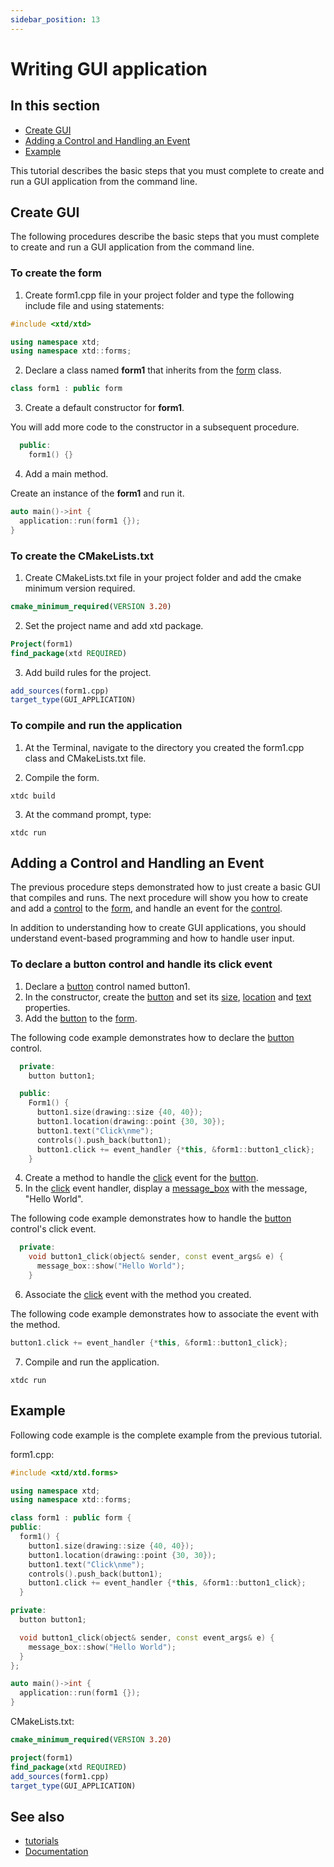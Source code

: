 ```yaml
---
sidebar_position: 13
---
```


# Writing GUI application

## In this section

* [Create GUI](#create-gui)
* [Adding a Control and Handling an Event](#adding-a-control-and-handling-an-event)
* [Example](#example)

This tutorial describes the basic steps that you must complete to create and run a GUI application from the command line.

## Create GUI

The following procedures describe the basic steps that you must complete to create and run a GUI application from the command line.

### To create the form

1. Create form1.cpp file in your project folder and type the following include file and using statements:

```cpp
#include <xtd/xtd>

using namespace xtd;
using namespace xtd::forms;
```

2. Declare a class named **form1** that inherits from the [form](https://gammasoft71.github.io/xtd/reference_guides/latest/classxtd_1_1forms_1_1form.html) class.

```cpp
class form1 : public form
```

3. Create a default constructor for **form1**.

You will add more code to the constructor in a subsequent procedure.

```cpp
  public:
    form1() {}
```

4. Add a main method.

Create an instance of the **form1** and run it.

```cpp
auto main()->int {
  application::run(form1 {});
}
```

### To create the CMakeLists.txt

1. Create CMakeLists.txt file in your project folder and add the cmake minimum version required.

```cmake
cmake_minimum_required(VERSION 3.20)
```

2. Set the project name and add xtd package.

```cmake
Project(form1)
find_package(xtd REQUIRED)
```

3. Add build rules for the project.

```cmake
add_sources(form1.cpp)
target_type(GUI_APPLICATION)
```

### To compile and run the application

1. At the Terminal, navigate to the directory you created the form1.cpp class and CMakeLists.txt file.

2. Compile the form.

```shell
xtdc build
```

3. At the command prompt, type:

```shell
xtdc run
```

## Adding a Control and Handling an Event

The previous procedure steps demonstrated how to just create a basic GUI that compiles and runs. 
The next procedure will show you how to create and add a [control](https://gammasoft71.github.io/xtd/reference_guides/latest/classxtd_1_1forms_1_1control.html) to the [form](https://gammasoft71.github.io/xtd/reference_guides/latest/classxtd_1_1forms_1_1form.html), and handle an event for the [control](https://gammasoft71.github.io/xtd/reference_guides/latest/classxtd_1_1forms_1_1control.html).

In addition to understanding how to create GUI applications, you should understand event-based programming and how to handle user input.

### To declare a button control and handle its click event

1. Declare a [button](https://gammasoft71.github.io/xtd/reference_guides/latest/classxtd_1_1forms_1_1button.html) control named button1.
2. In the constructor, create the [button](https://gammasoft71.github.io/xtd/reference_guides/latest/classxtd_1_1forms_1_1button.html) and set its [size](https://gammasoft71.github.io/xtd/reference_guides/latest/classxtd_1_1forms_1_1control.html#a2a9c3b512b6748c8330fe2231839c4cb), [location](https://gammasoft71.github.io/xtd/reference_guides/latest/classxtd_1_1forms_1_1control.html#a704049ab20aa16e25dca51911b0ba13b) and [text](https://gammasoft71.github.io/xtd/reference_guides/latest/classxtd_1_1forms_1_1control.html#a3f3bc021d22dff6f3a32a8dae0e7bbe9) properties.
3. Add the [button](https://gammasoft71.github.io/xtd/reference_guides/latest/classxtd_1_1forms_1_1button.html) to the [form](https://gammasoft71.github.io/xtd/reference_guides/latest/classxtd_1_1forms_1_1form.html).

The following code example demonstrates how to declare the [button](https://gammasoft71.github.io/xtd/reference_guides/latest/classxtd_1_1forms_1_1button.html) control.

```cpp
  private:
    button button1;

  public:
    Form1() {
      button1.size(drawing::size {40, 40});
      button1.location(drawing::point {30, 30});
      button1.text("Click\nme");
      controls().push_back(button1);
      button1.click += event_handler {*this, &form1::button1_click};
    }
```

4. Create a method to handle the [click](https://gammasoft71.github.io/xtd/reference_guides/latest/group__events.html#ga651752ad0a3ec381983aa0b367291a68) event for the [button](https://gammasoft71.github.io/xtd/reference_guides/latest/classxtd_1_1forms_1_1button.html).
5. In the [click](https://gammasoft71.github.io/xtd/reference_guides/latest/group__events.html#ga651752ad0a3ec381983aa0b367291a68) event handler, display a [message_box](https://gammasoft71.github.io/xtd/reference_guides/latest/classxtd_1_1forms_1_1message__box.html) with the message, "Hello World".

The following code example demonstrates how to handle the [button](https://gammasoft71.github.io/xtd/reference_guides/latest/classxtd_1_1forms_1_1button.html) control's click event.

```cpp
  private:
    void button1_click(object& sender, const event_args& e) {
      message_box::show("Hello World");
    }
```

6. Associate the [click](https://gammasoft71.github.io/xtd/reference_guides/latest/group__events.html#ga651752ad0a3ec381983aa0b367291a68) event with the method you created.

The following code example demonstrates how to associate the event with the method.

```cpp
button1.click += event_handler {*this, &form1::button1_click};
```

7. Compile and run the application.

```shell
xtdc run
```

## Example

Following code example is the complete example from the previous tutorial.

form1.cpp:

```cpp
#include <xtd/xtd.forms>

using namespace xtd;
using namespace xtd::forms;

class form1 : public form {  
public:
  form1() {
    button1.size(drawing::size {40, 40});
    button1.location(drawing::point {30, 30});
    button1.text("Click\nme");
    controls().push_back(button1);
    button1.click += event_handler {*this, &form1::button1_click};
  }

private:
  button button1;

  void button1_click(object& sender, const event_args& e) {
    message_box::show("Hello World");
  }
};

auto main()->int {
  application::run(form1 {});
}
```

CMakeLists.txt:

```cmake
cmake_minimum_required(VERSION 3.20)

project(form1)
find_package(xtd REQUIRED)
add_sources(form1.cpp)
target_type(GUI_APPLICATION)
```

## See also

* [tutorials](/docs/documentation/Guides/Overview/Tutorials)
* [Documentation](/docs/documentation)
